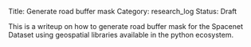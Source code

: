 Title: Generate road buffer mask 
Category: research_log
Status: Draft

This is a writeup on how to generate road buffer mask 
for the Spacenet Dataset using geospatial libraries available
in the python ecosystem.